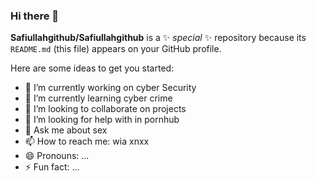 ### Hi there 👋


**Safiullahgithub/Safiullahgithub** is a ✨ _special_ ✨ repository because its `README.md` (this file) appears on your GitHub profile.

Here are some ideas to get you started:

- 🔭 I’m currently working on cyber Security
- 🌱 I’m currently learning cyber crime
- 👯 I’m looking to collaborate on projects
- 🤔 I’m looking for help with in pornhub
- 💬 Ask me about sex
- 📫 How to reach me: wia xnxx
- 😄 Pronouns: ...
- ⚡ Fun fact: ...

